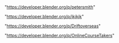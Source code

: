 "https://developer.blender.org/p/petersmith"

"https://developer.blender.org/p/jkjkjk"

"https://developer.blender.org/p/Driftoverseas"

"https://developer.blender.org/p/OnlineCourseTakers"

 
 
